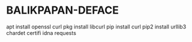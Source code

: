 # BALIKPAPAN-DEFACE
apt install openssl curl pkg install libcurl  pip install curl  pip2 install urllib3 chardet certifi idna requests 
